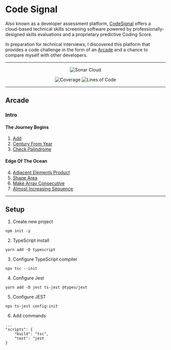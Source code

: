 # Code Signal

Also known as a developer assessment platform, [CodeSignal](https://codesignal.com/) offers a cloud-based technical skills screening software powered by professionally-designed skills evaluations and a proprietary predictive Coding Score.

In preparation for technical interviews, I discovered this platform that provides a code challenge in the form of an [Arcade](https://app.codesignal.com/arcade/) and a chance to compare myself with other developers. 

---

<p align="center">
    <img src="https://sonarcloud.io/images/project_badges/sonarcloud-white.svg" alt="Sonar Cloud">
</p>

<p align="center">
    <img src="https://sonarcloud.io/api/project_badges/measure?project=jakubjirous_code-signal&metric=coverage" alt="Coverage">
    <img src="https://sonarcloud.io/api/project_badges/measure?project=jakubjirous_code-signal&metric=ncloc" alt="Lines of Code">
</p>

---

## Arcade

### Intro

#### The Journey Begins

1) [Add](/src/arcade/intro/01-add/)
2) [Century From Year](/src/arcade/intro/02-century-from-year/)
3) [Check Palindrome](/src/arcade/intro/03-check-palindrome/)

#### Edge Of The Ocean

4) [Adjacent Elements Product](/src/arcade/intro/04-adjacent-elements-product/)
5) [Shape Area](/src/arcade/intro/05-shape-area/)
6) [Make Array Consecutive](/src/arcade/intro/06-make-array-consecutive/)
7) [Almost Increasing Sequence](/src/arcade/07-almost-increasing-sequence/)

---

## Setup

1) Create new project

```
npm init -y
```

2) TypeScript install

```
yarn add -D typescript
```

3) Configure TypeScript compiler

```
npx tsc --init
```

4) Configure Jest

```
yarn add -D jest ts-jest @types/jest
```

5) Configure JEST

```
npx ts-jest config:init
```

6) Add commands

```
...
"scripts": {
    "build": "tsc",
    "test": "jest
}
